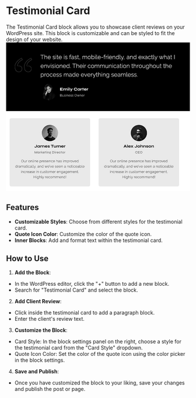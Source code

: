 # Testimonial Card

The Testimonial Card block allows you to showcase client reviews on your WordPress site. This block is customizable and can be styled to fit the design of your website.
<br />
![testimonial-card](/img/zylo/custom-block-testimonial-card-1.jpg)


## Features
- **Customizable Styles**: Choose from different styles for the testimonial card.
- **Quote Icon Color**: Customize the color of the quote icon.
- **Inner Blocks**: Add and format text within the testimonial card.


## How to Use
1. **Add the Block**:
- In the WordPress editor, click the "+" button to add a new block.
- Search for "Testimonial Card" and select the block.
2. **Add Client Review**:
- Click inside the testimonial card to add a paragraph block.
- Enter the client's review text.
3. **Customize the Block**:
- Card Style: In the block settings panel on the right, choose a style for the testimonial card from the "Card Style" dropdown.
- Quote Icon Color: Set the color of the quote icon using the color picker in the block settings.
4. **Save and Publish**:
- Once you have customized the block to your liking, save your changes and publish the post or page.

